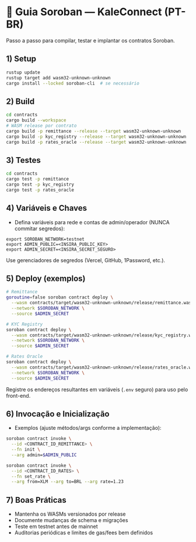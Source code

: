 # 🦀 Guia Soroban — KaleConnect (PT-BR)

Passo a passo para compilar, testar e implantar os contratos Soroban.

## 1) Setup
```bash
rustup update
rustup target add wasm32-unknown-unknown
cargo install --locked soroban-cli  # se necessário
```

## 2) Build
```bash
cd contracts
cargo build --workspace
# WASM release por contrato
cargo build -p remittance --release --target wasm32-unknown-unknown
cargo build -p kyc_registry --release --target wasm32-unknown-unknown
cargo build -p rates_oracle --release --target wasm32-unknown-unknown
```

## 3) Testes
```bash
cd contracts
cargo test -p remittance
cargo test -p kyc_registry
cargo test -p rates_oracle
```

## 4) Variáveis e Chaves
- Defina variáveis para rede e contas de admin/operador (NUNCA commitar segredos):
```
export SOROBAN_NETWORK=testnet
export ADMIN_PUBLIC=<INSIRA_PUBLIC_KEY>
export ADMIN_SECRET=<INSIRA_SECRET_SEGURO>
```
Use gerenciadores de segredos (Vercel, GitHub, 1Password, etc.).

## 5) Deploy (exemplos)
```bash
# Remittance
goroutine=false soroban contract deploy \
  --wasm contracts/target/wasm32-unknown-unknown/release/remittance.wasm \
  --network $SOROBAN_NETWORK \
  --source $ADMIN_SECRET

# KYC Registry
soroban contract deploy \
  --wasm contracts/target/wasm32-unknown-unknown/release/kyc_registry.wasm \
  --network $SOROBAN_NETWORK \
  --source $ADMIN_SECRET

# Rates Oracle
soroban contract deploy \
  --wasm contracts/target/wasm32-unknown-unknown/release/rates_oracle.wasm \
  --network $SOROBAN_NETWORK \
  --source $ADMIN_SECRET
```
Registre os endereços resultantes em variáveis (`.env` seguro) para uso pelo front-end.

## 6) Invocação e Inicialização
- Exemplos (ajuste métodos/args conforme a implementação):
```bash
soroban contract invoke \
  --id <CONTRACT_ID_REMITTANCE> \
  --fn init \
  --arg admin=$ADMIN_PUBLIC

soroban contract invoke \
  --id <CONTRACT_ID_RATES> \
  --fn set_rate \
  --arg from=XLM --arg to=BRL --arg rate=1.23
```

## 7) Boas Práticas
- Mantenha os WASMs versionados por release
- Documente mudanças de schema e migrações
- Teste em testnet antes de mainnet
- Auditorias periódicas e limites de gas/fees bem definidos
